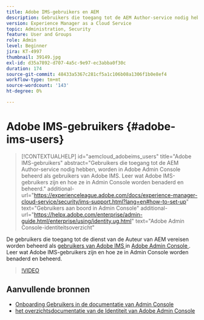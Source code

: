 ```yaml
---
title: Adobe IMS-gebruikers en AEM
description: Gebruikers die toegang tot de AEM Author-service nodig hebben, worden in Adobe Admin Console beheerd als gebruikers van Adobe IMS. Leer wat Adobe IMS-gebruikers zijn en hoe ze in Admin Console worden benaderd en beheerd.
version: Experience Manager as a Cloud Service
topic: Administration, Security
feature: User and Groups
role: Admin
level: Beginner
jira: KT-4997
thumbnail: 39149.jpg
exl-id: d35a7892-d707-4a5c-9e97-ec3abba0f30c
duration: 174
source-git-commit: 48433a5367c281cf5a1c106b08a1306f1b0e8ef4
workflow-type: tm+mt
source-wordcount: '143'
ht-degree: 0%

---
```


# Adobe IMS-gebruikers {#adobe-ims-users}

>[!CONTEXTUALHELP]
>id="aemcloud_adobeims_users"
>title="Adobe IMS-gebruikers"
>abstract="Gebruikers die toegang tot de AEM Author-service nodig hebben, worden in Adobe Admin Console beheerd als gebruikers van Adobe IMS. Leer wat Adobe IMS-gebruikers zijn en hoe ze in Admin Console worden benaderd en beheerd."
>additional-url="https://experienceleague.adobe.com/docs/experience-manager-cloud-service/security/ims-support.html?lang=en#how-to-set-up" text="Gebruikers aan boord in Admin Console"
>additional-url="https://helpx.adobe.com/enterprise/admin-guide.html/enterprise/using/identity.ug.html" text="Adobe Admin Console-identiteitsoverzicht"

De gebruikers die toegang tot de dienst van de Auteur van AEM vereisen worden beheerd als [ gebruikers van Adobe IMS ](https://helpx.adobe.com/nl/enterprise/using/set-up-identity.html) in [ Adobe Admin Console ](https://adminconsole.adobe.com). Leer wat Adobe IMS-gebruikers zijn en hoe ze in Admin Console worden benaderd en beheerd.

>[!VIDEO](https://video.tv.adobe.com/v/39149?quality=12&learn=on)

## Aanvullende bronnen

+ [ Onboarding Gebruikers in de documentatie van Admin Console ](https://experienceleague.adobe.com/docs/experience-manager-cloud-service/security/ims-support.html#onboarding-users-in-admin-console)
+ [ het overzichtsdocumentatie van de Identiteit van Adobe Admin Console ](https://helpx.adobe.com/enterprise/using/identity.html)
